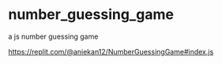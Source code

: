 # number_guessing_game
a js number guessing game

https://replit.com/@aniekan12/NumberGuessingGame#index.js